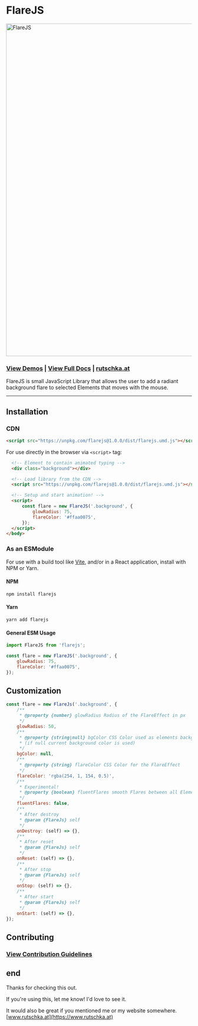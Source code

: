 # FlareJS

<img src="https://raw.githubusercontent.com/sims2001/flarejs/master/FlareJS.png" width="900px" title="FlareJS" />

### [View Demos](https://sims2001.github.io/flarejs/) | [View Full Docs](https://sims2001.github.io/flarejs/docs) | [rutschka.at](https://www.rutschka.at)


FlareJS is small JavaScript Library that allows the user to add a radiant background flare to selected Elements that moves with the mouse.

---

## Installation
### CDN

```html
<script src="https://unpkg.com/flarejs@1.0.0/dist/flarejs.umd.js"></script>
```

For use directly in the browser via `<script>` tag:

```html
  <!-- Element to contain animated typing -->
  <div class="background"></div>

  <!-- Load library from the CDN -->
  <script src="https://unpkg.com/flarejs@1.0.0/dist/flarejs.umd.js"></script>

  <!-- Setup and start animation! -->
  <script>
      const flare = new FlareJS('.background', {
          glowRadius: 75,
          flareColor: '#ffaa0075',
      });
  </script>
</body>
```

### As an ESModule

For use with a build tool like [Vite](https://vitejs.dev/), and/or in a React application, install with NPM or Yarn.

#### NPM

```
npm install flarejs
```

#### Yarn

```
yarn add flarejs
```

#### General ESM Usage

```js
import FlareJS from 'flarejs';

const flare = new FlareJS('.background', {
    glowRadius: 75,
    flareColor: '#ffaa0075',
});
```
## Customization

```javascript
const flare = new FlareJs('.background', {
    /**
     * @property {number} glowRadius Radius of the FlareEffect in px
     */
    glowRadius: 50,
    /**
     * @property {string|null} bgColor CSS Color used as elements background color  
     * (if null current background color is used)
     */
    bgColor: null,
    /**
     * @property {string} flareColor CSS Color for the FlareEffect 
     */
    flareColor: 'rgba(254, 1, 154, 0.5)',
    /**
     * Experimental!
     * @property {boolean} fluentFlares smooth Flares between all Elements of selector
     */
    fluentFlares: false,
    /**
     * After destroy
     * @param {FlareJs} self
     */
    onDestroy: (self) => {},
    /**
     * After reset
     * @param {FlareJs} self
     */
    onReset: (self) => {},
    /**
     * After stop
     * @param {FlareJs} self
     */
    onStop: (self) => {},
    /**
     * After start
     * @param {FlareJs} self
     */
    onStart: (self) => {},
});
```


## Contributing

### [View Contribution Guidelines](./.github/CONTRIBUTING.md)

## end

Thanks for checking this out. 

If you're using this, let me know! I'd love to see it.

It would also be great if you mentioned me or my website somewhere. [www.rutschka.at](https://www.rutschka.at)
